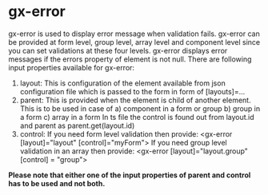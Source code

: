 # gx-error
gx-error is used to display error message when validation fails. gx-error can be provided at form level, group level, array level and component level since you can set validations at these four levels. gx-error displays error messages if the errors property of element is not null. There are following input properties available for gx-error:
1) layout: This is configuration of the element available from json configuration file which is passed to the form in form of [layouts]=...
2) parent: This is provided when the element is child of another element. This is to be used in case of 
    a) component in a form or group
    b) group in a form
    c) array in a form
    In ts file the control is found out from layout.id and parent as parent.get(layout.id)
3) control: If you need form level validation then provide:
    <gx-error [layout]="layout" [control]="myForm"></gx-error>
    If you need group level validation in an array then provide:
    <gx-error [layout]="layout.group" [control] = "group"></gx-error>

**Please note that either one of the input properties of parent and control has to be used and not both.**